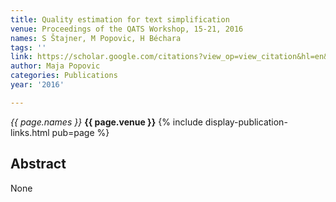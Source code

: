 ```yaml
---
title: Quality estimation for text simplification
venue: Proceedings of the QATS Workshop, 15-21, 2016
names: S Štajner, M Popovic, H Béchara
tags: ''
link: https://scholar.google.com/citations?view_op=view_citation&hl=en&user=KdAV2Y0AAAAJ&pagesize=100&sortby=pubdate&citation_for_view=KdAV2Y0AAAAJ:3s1wT3WcHBgC
author: Maja Popovic
categories: Publications
year: '2016'

---
```


*{{ page.names }}*
**{{ page.venue }}**
{% include display-publication-links.html pub=page %}
## Abstract

None